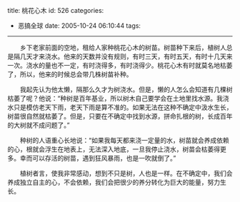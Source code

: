 title: 桃花心木
id: 526
categories:
  - 恶搞全球
date: 2005-10-24 06:10:44
tags:
---

<div id="msgcns!9697D6160EFEBC17!336" class="bvMsg"><div>
<div>

　　乡下老家前面的空地，租给人家种桃花心木的树苗。树苗种下来后，植树人总是隔几天才来浇水。他来的天数并没有规则，有时三天，有时五天，有时十几天来一次。浇水的量也不一定，有时浇得多，有时浇得少。桃花心木有时就莫名地枯萎了，所以，他来的时候总会带几株树苗补种。

　　我起先认为他太懒，隔那么久才为树浇水。但是，懒的人怎么会知道有几棵树枯萎了呢？他说：“种树是百年基业，所以树木自己要学会在土地里找水源。我浇水只是模仿老天下雨，老天下雨是算不准的。如果无法在这种不确定中汲水生长，树苗很自然就枯萎了。但是，只要在不确定中找到水源，拼命扎根的树，长成百年的大树就不成问题了。”

　　种树的人语重心长地说：“如果我每天都来浇一定量的水，树苗就会养成依赖的心，根就会浮生在地表上，无法深入地底，一旦我停止浇水，树苗会枯萎得更多。幸而可以存活的树苗，遇到狂风暴雨，也是一吹就倒了。”

　　植树者言，使我非常感动，想到不只是树，人也是一样。在不确定中，我们会养成独立自主的心，不会依赖，我们会把很少的养分转化为巨大的能量，努力生长。
</div></div></div>